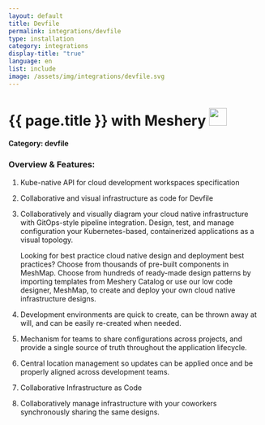 ```yaml
---
layout: default
title: Devfile
permalink: integrations/devfile
type: installation
category: integrations
display-title: "true"
language: en
list: include
image: /assets/img/integrations/devfile.svg
---
```


<h1>{{ page.title }} with Meshery <img src="{{ page.image }}" style="width: 35px; height: 35px;" /></h1>


#### Category: devfile

### Overview & Features:
1. Kube-native API for cloud development workspaces specification

2. Collaborative and visual infrastructure as code for Devfile

4. 
    Collaboratively and visually diagram your cloud native infrastructure with GitOps-style pipeline integration. Design, test, and manage configuration your Kubernetes-based, containerized applications as a visual topology.



    Looking for best practice cloud native design and deployment best practices? Choose from thousands of pre-built components in MeshMap. Choose from hundreds of ready-made design patterns by importing templates from Meshery Catalog or use our low code designer, MeshMap, to create and deploy your own cloud native infrastructure designs.



5. Development environments are quick to create, can be thrown away at will, and can be easily re-created when needed.

6. Mechanism for teams to share configurations across projects, and provide a single source of truth throughout the application lifecycle.

7. Central location management so updates can be applied once and be properly aligned across development teams.

8. Collaborative Infrastructure as Code

9. Collaboratively manage infrastructure with your coworkers synchronously sharing the same designs.

